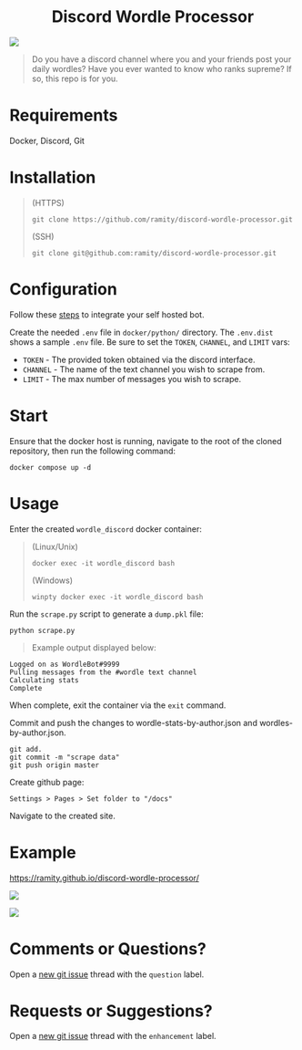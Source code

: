 <h1 align="center">
Discord Wordle Processor
</h1>

![](https://i.imgur.com/sCC8gNL.png)

> Do you have a discord channel where you and your friends post your daily wordles? Have you ever wanted to know who ranks supreme? If so, this repo is for you.

# Requirements

Docker, Discord, Git

# Installation

> (HTTPS)
>
> ```
> git clone https://github.com/ramity/discord-wordle-processor.git
> ```
>
> (SSH)
>
> ```
> git clone git@github.com:ramity/discord-wordle-processor.git
> ```

# Configuration

Follow these [steps](https://www.writebots.com/discord-bot-token/) to integrate your self hosted bot.

Create the needed `.env` file in `docker/python/` directory. The `.env.dist` shows a sample `.env` file. Be sure to set the `TOKEN`, `CHANNEL`, and `LIMIT` vars:

- `TOKEN` - The provided token obtained via the discord interface.
- `CHANNEL` - The name of the text channel you wish to scrape from.
- `LIMIT` - The max number of messages you wish to scrape.

# Start

Ensure that the docker host is running, navigate to the root of the cloned repository, then run the following command:

```
docker compose up -d
```

# Usage

Enter the created `wordle_discord` docker container:

> (Linux/Unix)
>
> ```
> docker exec -it wordle_discord bash
> ```
>
> (Windows)
>
> ```
> winpty docker exec -it wordle_discord bash
> ```

Run the `scrape.py` script to generate a `dump.pkl` file:

```
python scrape.py
```

> Example output displayed below:

```
Logged on as WordleBot#9999
Pulling messages from the #wordle text channel
Calculating stats
Complete
```

When complete, exit the container via the `exit` command.

Commit and push the changes to wordle-stats-by-author.json and wordles-by-author.json.

```
git add.
git commit -m "scrape data"
git push origin master
```

Create github page:

`Settings > Pages > Set folder to "/docs"`

Navigate to the created site.

# Example

https://ramity.github.io/discord-wordle-processor/

![](https://i.imgur.com/sCC8gNL.png)

![](https://i.imgur.com/tYkOJOj.png)

# Comments or Questions?

Open a [new git issue](https://github.com/ramity/discord-wordle-processor/issues/new) thread with the `question` label.

# Requests or Suggestions?

Open a [new git issue](https://github.com/ramity/discord-wordle-processor/issues/new) thread with the `enhancement` label.
